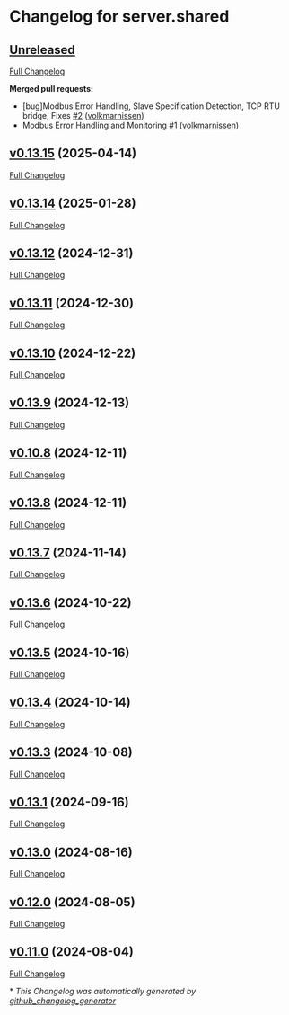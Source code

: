 # Changelog for server.shared

## [Unreleased](https://github.com/modbus2mqtt/server.shared/tree/HEAD)

[Full Changelog](https://github.com/modbus2mqtt/server.shared/compare/v0.13.15...HEAD)

**Merged pull requests:**

- \[bug\]Modbus Error Handling, Slave Specification Detection, TCP RTU bridge, Fixes [\#2](https://github.com/modbus2mqtt/server.shared/pull/2) ([volkmarnissen](https://github.com/volkmarnissen))
- Modbus Error Handling and Monitoring [\#1](https://github.com/modbus2mqtt/server.shared/pull/1) ([volkmarnissen](https://github.com/volkmarnissen))

## [v0.13.15](https://github.com/modbus2mqtt/server.shared/tree/v0.13.15) (2025-04-14)

[Full Changelog](https://github.com/modbus2mqtt/server.shared/compare/v0.13.14...v0.13.15)

## [v0.13.14](https://github.com/modbus2mqtt/server.shared/tree/v0.13.14) (2025-01-28)

[Full Changelog](https://github.com/modbus2mqtt/server.shared/compare/v0.13.12...v0.13.14)

## [v0.13.12](https://github.com/modbus2mqtt/server.shared/tree/v0.13.12) (2024-12-31)

[Full Changelog](https://github.com/modbus2mqtt/server.shared/compare/v0.13.11...v0.13.12)

## [v0.13.11](https://github.com/modbus2mqtt/server.shared/tree/v0.13.11) (2024-12-30)

[Full Changelog](https://github.com/modbus2mqtt/server.shared/compare/v0.13.10...v0.13.11)

## [v0.13.10](https://github.com/modbus2mqtt/server.shared/tree/v0.13.10) (2024-12-22)

[Full Changelog](https://github.com/modbus2mqtt/server.shared/compare/v0.13.9...v0.13.10)

## [v0.13.9](https://github.com/modbus2mqtt/server.shared/tree/v0.13.9) (2024-12-13)

[Full Changelog](https://github.com/modbus2mqtt/server.shared/compare/v0.10.8...v0.13.9)

## [v0.10.8](https://github.com/modbus2mqtt/server.shared/tree/v0.10.8) (2024-12-11)

[Full Changelog](https://github.com/modbus2mqtt/server.shared/compare/v0.13.8...v0.10.8)

## [v0.13.8](https://github.com/modbus2mqtt/server.shared/tree/v0.13.8) (2024-12-11)

[Full Changelog](https://github.com/modbus2mqtt/server.shared/compare/v0.13.7...v0.13.8)

## [v0.13.7](https://github.com/modbus2mqtt/server.shared/tree/v0.13.7) (2024-11-14)

[Full Changelog](https://github.com/modbus2mqtt/server.shared/compare/v0.13.6...v0.13.7)

## [v0.13.6](https://github.com/modbus2mqtt/server.shared/tree/v0.13.6) (2024-10-22)

[Full Changelog](https://github.com/modbus2mqtt/server.shared/compare/v0.13.5...v0.13.6)

## [v0.13.5](https://github.com/modbus2mqtt/server.shared/tree/v0.13.5) (2024-10-16)

[Full Changelog](https://github.com/modbus2mqtt/server.shared/compare/v0.13.4...v0.13.5)

## [v0.13.4](https://github.com/modbus2mqtt/server.shared/tree/v0.13.4) (2024-10-14)

[Full Changelog](https://github.com/modbus2mqtt/server.shared/compare/v0.13.3...v0.13.4)

## [v0.13.3](https://github.com/modbus2mqtt/server.shared/tree/v0.13.3) (2024-10-08)

[Full Changelog](https://github.com/modbus2mqtt/server.shared/compare/v0.13.1...v0.13.3)

## [v0.13.1](https://github.com/modbus2mqtt/server.shared/tree/v0.13.1) (2024-09-16)

[Full Changelog](https://github.com/modbus2mqtt/server.shared/compare/v0.13.0...v0.13.1)

## [v0.13.0](https://github.com/modbus2mqtt/server.shared/tree/v0.13.0) (2024-08-16)

[Full Changelog](https://github.com/modbus2mqtt/server.shared/compare/v0.12.0...v0.13.0)

## [v0.12.0](https://github.com/modbus2mqtt/server.shared/tree/v0.12.0) (2024-08-05)

[Full Changelog](https://github.com/modbus2mqtt/server.shared/compare/v0.11.0...v0.12.0)

## [v0.11.0](https://github.com/modbus2mqtt/server.shared/tree/v0.11.0) (2024-08-04)

[Full Changelog](https://github.com/modbus2mqtt/server.shared/compare/2c1cc3775e8a5139ccc3c99852a71f5d7e7046b3...v0.11.0)



\* *This Changelog was automatically generated by [github_changelog_generator](https://github.com/github-changelog-generator/github-changelog-generator)*
